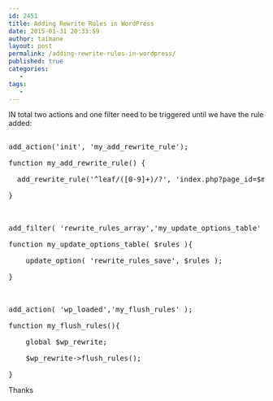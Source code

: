 ```yaml
---
id: 2451
title: Adding Rewrite Rules in WordPress
date: 2015-01-31 20:33:59
author: taimane
layout: post
permalink: /adding-rewrite-rules-in-wordpress/
published: true
categories:
   -
tags:
   -
---
```

IN total two actions and one filter need to be triggered until we have the rule added:
<pre class=prettyprint">
add_action('init', 'my_add_rewrite_rule');
function my_add_rewrite_rule() {
  add_rewrite_rule('^leaf/([0-9]+)/?', 'index.php?page_id=$matches[1]', 'top');
}

add_filter( 'rewrite_rules_array','my_update_options_table' ); 
function my_update_options_table( $rules ){
    update_option( 'rewrite_rules_save', $rules ); 
}

add_action( 'wp_loaded','my_flush_rules' );
function my_flush_rules(){
    global $wp_rewrite;
    $wp_rewrite->flush_rules();    
}</pre>

Thanks  

